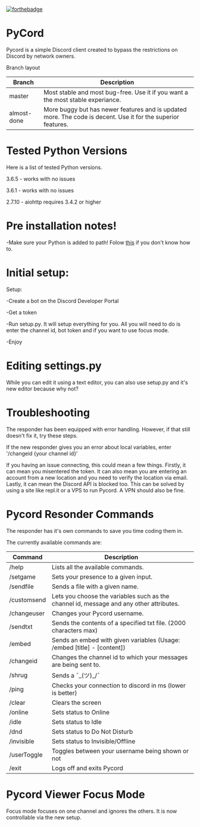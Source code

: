 [![forthebadge](https://forthebadge.com/images/badges/made-with-python.svg)](https://forthebadge.com)
# PyCord

Pycord is a simple Discord client created to bypass the restrictions on Discord by network owners.

Branch layout

| Branch | Description |
| --- | --- |
| master | Most stable and most bug-free. Use it if you want a the most stable experiance. |
| almost-done | More buggy but has newer features and is updated more. The code is decent. Use it for the superior features. |

# Tested Python Versions

Here is a list of tested Python versions.

3.6.5 - works with no issues

3.6.1 - works with no issues

2.7.10 - aiohttp requires 3.4.2 or higher

# Pre installation notes!

-Make sure your Python is added to path! Folow [this](https://github.com/RealistikDash/Pycord/wiki/How-to-add-Python-to-path%3F-(Windows)) if you don't know how to.

# Initial setup:

Setup:

-Create a bot on the Discord Developer Portal

-Get a token

-Run setup.py. It will setup everything for you. All you will need to do is enter the channel id, bot token and if you want to use focus mode.

-Enjoy

# Editing settings.py

While you can edit it using a text editor, you can also use setup.py and it's new editor because why not?

# Troubleshooting
The responder has been equipped with error handling. However, if that still doesn't fix it, try these steps.

If the new responder gives you an error about local variables, enter '/changeid {your channel id}'

If you having an issue connecting, this could mean a few things. Firstly, it can mean you misentered the token. It can also mean you are entering an account from a new location and you need to verify the location via email. Lastly, it can mean the Discord API is blocked too. This can be solved by using a site like repl.it or a VPS to run Pycord. A VPN should also be fine.

# Pycord Resonder Commands

The responder has it's own commands to save you time coding them in. 

The currently available commands are:

| Command | Description |
| --- | --- |
| /help | Lists all the available commands. |
| /setgame | Sets your presence to a given input. |
| /sendfile | Sends a file with a given name. |
| /customsend | Lets you choose the variables such as the channel id, message and any other attributes. |
| /changeuser | Changes your Pycord username. |
| /sendtxt | Sends the contents of a specified txt file. (2000 characters max) |
| /embed | Sends an embed with given variables (Usage: /embed [title] - [content]) |
| /changeid | Changes the channel id to which your messages are being sent to. |
| /shrug | Sends a ¯\_(ツ)_/¯ |
| /ping | Checks your connection to discord in ms (lower is better) |
| /clear | Clears the screen |
| /online | Sets status to Online |
| /idle | Sets status to Idle |
| /dnd | Sets status to Do Not Disturb |
| /invisible | Sets status to Invisible/Offline |
| /userToggle | Toggles between your username being shown or not |
| /exit | Logs off and exits Pycord |

# Pycord Viewer Focus Mode

Focus mode focuses on one channel and ignores the others. It is now controllable via the new setup.
